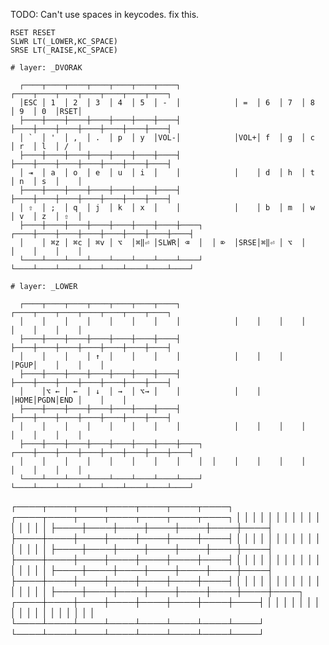 TODO: Can't use spaces in keycodes. fix this.
```keycodes
RSET RESET
SLWR LT(_LOWER,KC_SPACE)
SRSE LT(_RAISE,KC_SPACE)
```

```keymap
# layer: _DVORAK

  ┌────┬────┬────┬────┬────┬────┬────┐            ┌────┬────┬────┬────┬────┬────┬────┐
  │ESC │ 1  │ 2  │ 3  │ 4  │ 5  │ -  │            │ =  │ 6  │ 7  │ 8  │ 9  │ 0  │RSET│
  ├────┼────┼────┼────┼────┼────┼────┤            ├────┼────┼────┼────┼────┼────┼────┤
  │ `  │ '  │ ,  │ .  │ p  │ y  │VOL-│            │VOL+│ f  │ g  │ c  │ r  │ l  │ /  │
  ├────┼────┼────┼────┼────┼────┼────┤            ├────┼────┼────┼────┼────┼────┼────┤
  │ ⇥  │ a  │ o  │ e  │ u  │ i  │    │            │    │ d  │ h  │ t  │ n  │ s  │    │
  ├────┼────┼────┼────┼────┼────┼────┤            ├────┼────┼────┼────┼────┼────┼────┤
  │ ⇧  │ ;  │ q  │ j  │ k  │ x  │    │            │    │ b  │ m  │ w  │ v  │ z  │ ⇧  │
  ├────┼────┼────┼────┼────┼────┼────┼────┐  ┌────┼────┼────┼────┼────┼────┼────┼────┤
  │    │ ⌘z │ ⌘c │ ⌘v │ ⌥  │⌘‖⏎ │SLWR│ ⌫  │  │ ⌦  │SRSE│⌘‖⏎ │ ⌥  │    │    │    │    │
  └────┴────┴────┴────┴────┴────┴────┴────┘  └────┴────┴────┴────┴────┴────┴────┴────┘
```

```keymap
# layer: _LOWER

  ┌────┬────┬────┬────┬────┬────┬────┐            ┌────┬────┬────┬────┬────┬────┬────┐
  │    │    │    │    │    │    │    │            │    │    │    │    │    │    │    │
  ├────┼────┼────┼────┼────┼────┼────┤            ├────┼────┼────┼────┼────┼────┼────┤
  │    │    │    │ ↑  │    │    │    │            │    │    │    │PGUP│    │    │    │
  ├────┼────┼────┼────┼────┼────┼────┤            ├────┼────┼────┼────┼────┼────┼────┤
  │    │⌥ ← │ ←  │ ↓  │ →  │ ⌥→ │    │            │    │    │HOME│PGDN│END │    │    │
  ├────┼────┼────┼────┼────┼────┼────┤            ├────┼────┼────┼────┼────┼────┼────┤
  │    │    │    │    │    │    │    │            │    │    │    │    │    │    │    │
  ├────┼────┼────┼────┼────┼────┼────┼────┐  ┌────┼────┼────┼────┼────┼────┼────┼────┤
  │    │    │    │    │    │    │    │    │  │    │    │    │    │    │    │    │    │
  └────┴────┴────┴────┴────┴────┴────┴────┘  └────┴────┴────┴────┴────┴────┴────┴────┘
```




  ┌────┬────┬────┬────┬────┬────┬────┐            ┌────┬────┬────┬────┬────┬────┬────┐
  │    │    │    │    │    │    │    │            │    │    │    │    │    │    │    │
  ├────┼────┼────┼────┼────┼────┼────┤            ├────┼────┼────┼────┼────┼────┼────┤
  │    │    │    │    │    │    │    │            │    │    │    │    │    │    │    │
  ├────┼────┼────┼────┼────┼────┼────┤            ├────┼────┼────┼────┼────┼────┼────┤
  │    │    │    │    │    │    │    │            │    │    │    │    │    │    │    │
  ├────┼────┼────┼────┼────┼────┼────┤            ├────┼────┼────┼────┼────┼────┼────┤
  │    │    │    │    │    │    │    │            │    │    │    │    │    │    │    │
  ├────┼────┼────┼────┼────┼────┼────┼────┐  ┌────┼────┼────┼────┼────┼────┼────┼────┤
  │    │    │    │    │    │    │    │    │  │    │    │    │    │    │    │    │    │
  └────┴────┴────┴────┴────┴────┴────┴────┘  └────┴────┴────┴────┴────┴────┴────┴────┘

